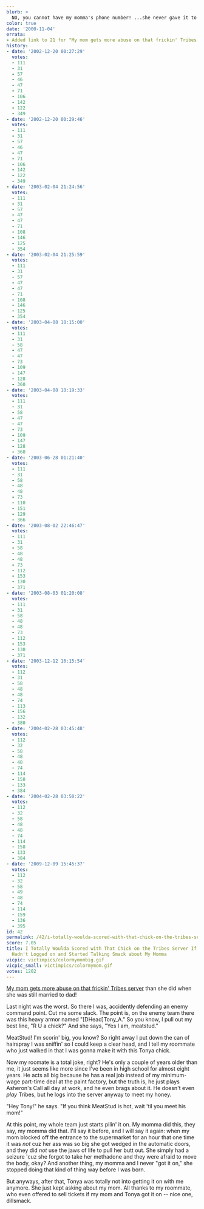 ```yaml
---
blurb: >
  NO, you cannot have my momma's phone number! ...she never gave it to me.
color: true
date: '2000-11-04'
errata:
- Added link to 21 for "My mom gets more abuse on that frickin' Tribes server"
history:
- date: '2002-12-20 00:27:29'
  votes:
  - 111
  - 31
  - 57
  - 46
  - 47
  - 71
  - 106
  - 142
  - 122
  - 349
- date: '2002-12-20 00:29:46'
  votes:
  - 111
  - 31
  - 57
  - 46
  - 47
  - 71
  - 106
  - 142
  - 122
  - 349
- date: '2003-02-04 21:24:56'
  votes:
  - 111
  - 31
  - 57
  - 47
  - 47
  - 71
  - 108
  - 146
  - 125
  - 354
- date: '2003-02-04 21:25:59'
  votes:
  - 111
  - 31
  - 57
  - 47
  - 47
  - 71
  - 108
  - 146
  - 125
  - 354
- date: '2003-04-08 18:15:00'
  votes:
  - 111
  - 31
  - 58
  - 47
  - 47
  - 73
  - 109
  - 147
  - 128
  - 360
- date: '2003-04-08 18:19:33'
  votes:
  - 111
  - 31
  - 58
  - 47
  - 47
  - 73
  - 109
  - 147
  - 128
  - 360
- date: '2003-06-28 01:21:40'
  votes:
  - 111
  - 31
  - 58
  - 48
  - 48
  - 73
  - 110
  - 151
  - 129
  - 366
- date: '2003-08-02 22:46:47'
  votes:
  - 111
  - 31
  - 58
  - 48
  - 48
  - 73
  - 112
  - 153
  - 130
  - 371
- date: '2003-08-03 01:20:08'
  votes:
  - 111
  - 31
  - 58
  - 48
  - 48
  - 73
  - 112
  - 153
  - 130
  - 371
- date: '2003-12-12 16:15:54'
  votes:
  - 112
  - 31
  - 58
  - 48
  - 48
  - 74
  - 113
  - 156
  - 132
  - 380
- date: '2004-02-28 03:45:48'
  votes:
  - 112
  - 32
  - 58
  - 48
  - 48
  - 74
  - 114
  - 158
  - 133
  - 384
- date: '2004-02-28 03:50:22'
  votes:
  - 112
  - 32
  - 58
  - 48
  - 48
  - 74
  - 114
  - 158
  - 133
  - 384
- date: '2009-12-09 15:45:37'
  votes:
  - 112
  - 32
  - 58
  - 49
  - 48
  - 74
  - 114
  - 159
  - 136
  - 395
id: 42
permalink: /42/i-totally-woulda-scored-with-that-chick-on-the-tribes-server-if-my-roommate-hadnt-logged-on-and-started-talking-smack-about-my-momma/
score: 7.05
title: I Totally Woulda Scored with That Chick on the Tribes Server If My Roommate
  Hadn't Logged on and Started Talking Smack about My Momma
vicpic: victimpics/colormymombig.gif
vicpic_small: victimpics/colormymom.gif
votes: 1202
---
```


[My mom gets more abuse on that frickin' Tribes
server](%ARTICLE[21]%) than she did when she was still married to
dad!

Last night was the worst. So there I was, accidently defending an enemy
command point. Cut me some slack. The point is, on the enemy team there
was this heavy armor named "\[DHead\]Tony\_A." So you know, I pull out
my best line, "R U a chick?" And she says, "Yes I am, meatstud."

MeatStud! I'm scorin' big, you know? So right away I put down the can of
hairspray I was sniffin' so I could keep a clear head, and I tell my
roommate who just walked in that I was gonna make it with this Tonya
chick.

Now my roomate is a total joke, right? He's only a couple of years older
than me, it just seems like more since I've been in high school for
almost eight years. He acts all big because he has a real job instead of
my minimum-wage part-time deal at the paint factory, but the truth is,
he just plays Asheron's Call all day at work, and he even brags about
it. He doesn't even *play* Tribes, but he logs into the server anyway to
meet my honey.

"Hey Tony!" he says. "If you think MeatStud is hot, wait 'til you meet
his mom!"

At this point, my whole team just starts pilin' it on. My momma did
this, they say, my momma did that. I'll say it before, and I will say it
again: when my mom blocked off the entrance to the supermarket for an
hour that one time it was *not* cuz her ass was so big she got wedged in
the automatic doors, and they did *not* use the jaws of life to pull her
butt out. She simply had a seizure 'cuz she forgot to take her methadone
and they were afraid to move the body, okay? And another thing, my momma
and I never "got it on," she stopped doing that kind of thing way before
I was born.

But anyways, after that, Tonya was totally not into getting it on with
me anymore. She just kept asking about my mom. All thanks to my
roommate, who even offered to sell tickets if my mom and Tonya got it on
-- nice one, dillsmack.
